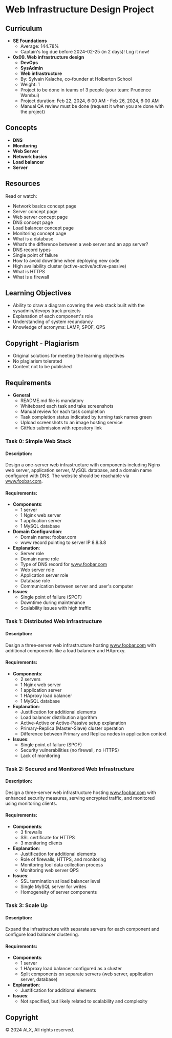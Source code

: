 # Web Infrastructure Design Project

## Curriculum
- **SE Foundations**
  - Average: 144.78%
  - Captain's log due before 2024-02-25 (in 2 days)! Log it now!
- **0x09. Web infrastructure design**
  - **DevOps**
  - **SysAdmin**
  - **Web infrastructure**
  - By: Sylvain Kalache, co-founder at Holberton School
  - Weight: 1
  - Project to be done in teams of 3 people (your team: Prudence Wambui)
  - Project duration: Feb 22, 2024, 6:00 AM - Feb 26, 2024, 6:00 AM
  - Manual QA review must be done (request it when you are done with the project)

## Concepts
- **DNS**
- **Monitoring**
- **Web Server**
- **Network basics**
- **Load balancer**
- **Server**

## Resources
Read or watch:
- Network basics concept page
- Server concept page
- Web server concept page
- DNS concept page
- Load balancer concept page
- Monitoring concept page
- What is a database
- What’s the difference between a web server and an app server?
- DNS record types
- Single point of failure
- How to avoid downtime when deploying new code
- High availability cluster (active-active/active-passive)
- What is HTTPS
- What is a firewall

## Learning Objectives
- Ability to draw a diagram covering the web stack built with the sysadmin/devops track projects
- Explanation of each component's role
- Understanding of system redundancy
- Knowledge of acronyms: LAMP, SPOF, QPS

## Copyright - Plagiarism
- Original solutions for meeting the learning objectives
- No plagiarism tolerated
- Content not to be published

## Requirements
- **General**
  - README.md file is mandatory
  - Whiteboard each task and take screenshots
  - Manual review for each task completion
  - Task completion status indicated by turning task names green
  - Upload screenshots to an image hosting service
  - GitHub submission with repository link

### Task 0: Simple Web Stack

#### Description:
Design a one-server web infrastructure with components including Nginx web server, application server, MySQL database, and a domain name configured with DNS. The website should be reachable via www.foobar.com.

#### Requirements:
- **Components**:
  - 1 server
  - 1 Nginx web server
  - 1 application server
  - 1 MySQL database
- **Domain Configuration**:
  - Domain name: foobar.com
  - www record pointing to server IP 8.8.8.8
- **Explanation**:
  - Server role
  - Domain name role
  - Type of DNS record for www.foobar.com
  - Web server role
  - Application server role
  - Database role
  - Communication between server and user's computer
- **Issues**:
  - Single point of failure (SPOF)
  - Downtime during maintenance
  - Scalability issues with high traffic

### Task 1: Distributed Web Infrastructure

#### Description:
Design a three-server web infrastructure hosting www.foobar.com with additional components like a load balancer and HAproxy. 

#### Requirements:
- **Components**:
  - 2 servers
  - 1 Nginx web server
  - 1 application server
  - 1 HAproxy load balancer
  - 1 MySQL database
- **Explanation**:
  - Justification for additional elements
  - Load balancer distribution algorithm
  - Active-Active or Active-Passive setup explanation
  - Primary-Replica (Master-Slave) cluster operation
  - Difference between Primary and Replica nodes in application context
- **Issues**:
  - Single point of failure (SPOF)
  - Security vulnerabilities (no firewall, no HTTPS)
  - Lack of monitoring

### Task 2: Secured and Monitored Web Infrastructure

#### Description:
Design a three-server web infrastructure hosting www.foobar.com with enhanced security measures, serving encrypted traffic, and monitored using monitoring clients.

#### Requirements:
- **Components**:
  - 3 firewalls
  - SSL certificate for HTTPS
  - 3 monitoring clients
- **Explanation**:
  - Justification for additional elements
  - Role of firewalls, HTTPS, and monitoring
  - Monitoring tool data collection process
  - Monitoring web server QPS
- **Issues**:
  - SSL termination at load balancer level
  - Single MySQL server for writes
  - Homogeneity of server components

### Task 3: Scale Up

#### Description:
Expand the infrastructure with separate servers for each component and configure load balancer clustering.

#### Requirements:
- **Components**:
  - 1 server
  - 1 HAproxy load balancer configured as a cluster
  - Split components on separate servers (web server, application server, database)
- **Explanation**:
  - Justification for additional elements
- **Issues**:
  - Not specified, but likely related to scalability and complexity
  
## Copyright
© 2024 ALX, All rights reserved.


